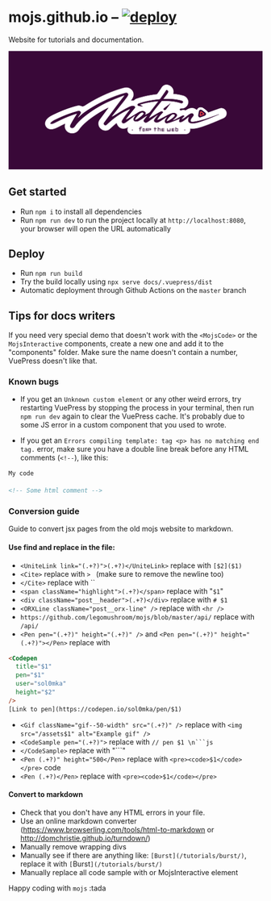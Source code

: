# mojs.github.io – [![deploy](https://img.shields.io/github/workflow/status/mojs/mojs.github.io/Deploy%20docs?label=deploy)](https://github.com/mojs/mojs.github.io/actions?query=workflow:"Deploy%20docs")

Website for tutorials and documentation.

[![mo · js](logo.svg "mo · js")](https://mojs.github.io/)

## Get started
* Run `npm i` to install all dependencies
* Run `npm run dev` to run the project locally at `http://localhost:8080`, your browser will open the URL automatically

## Deploy
* Run `npm run build`
* Try the build locally using `npx serve docs/.vuepress/dist`
* Automatic deployment through Github Actions on the `master` branch

## Tips for docs writers
If you need very special demo that doesn't work with the `<MojsCode>` or the `MojsInteractive` components, create a new one and add it to the "components" folder. Make sure the name doesn't contain a number, VuePress doesn't like that.

### Known bugs
* If you get an `Unknown custom element` or any other weird errors, try restarting VuePress by stopping the process in your terminal, then run `npm run dev` again to clear the VuePress cache. It's probably due to some JS error in a custom component that you used to wrote.

* If you get an `Errors compiling template: tag <p> has no matching end tag.` error, make sure you have a double line break before any HTML comments (`<!--`), like this:

```md
My code

<!-- Some html comment -->
```

### Conversion guide
Guide to convert jsx pages from the old mojs website to markdown.

#### Use find and replace in the file:
- `<UniteLink link="(.+?)">(.+?)</UniteLink>` replace with `[$2]($1)`
- `<Cite>` replace with `> ` (make sure to remove the newline too)
- `</Cite>` replace with ``
- `<span className="highlight">(.+?)</span>` replace with "`$1`"
- `<div className="post__header">(.+?)</div>` replace with `# $1`
- `<ORXLine className="post__orx-line" />` replace with `<hr />`
- `https://github.com/legomushroom/mojs/blob/master/api/` replace with `/api/`
- `<Pen pen="(.+?)" height="(.+?)" />` and `<Pen pen="(.+?)" height="(.+?)"></Pen>` replace with
```html
<Codepen
  title="$1"
  pen="$1"
  user="sol0mka"
  height="$2"
/>
[Link to pen](https://codepen.io/sol0mka/pen/$1)
```
- `<Gif className="gif--50-width" src="(.+?)" />` replace with `<img src="/assets$1" alt="Example gif" />`
- `<CodeSample pen="(.+?)">` replace with `// pen $1 \n```js`
- `</CodeSample>` replace with "```"
- `<Pen (.+?)" height="500</Pen>` replace with `<pre><code>$1</code></pre>` code
- `<Pen (.+?)</Pen>` replace with `<pre><code>$1</code></pre>`

#### Convert to markdown
- Check that you don't have any HTML errors in your file.
- Use an online markdown converter (https://www.browserling.com/tools/html-to-markdown or http://domchristie.github.io/turndown/)
- Manually remove wrapping divs
- Manually see if there are anything like: ``[Burst](/tutorials/burst/)``, replace it with `[`Burst`](/tutorials/burst/)`
- Manually replace all code sample with <MojsDemo code=" the code " penSource="the codepen id" /> or MojsInteractive element

Happy coding with `mojs` :tada
